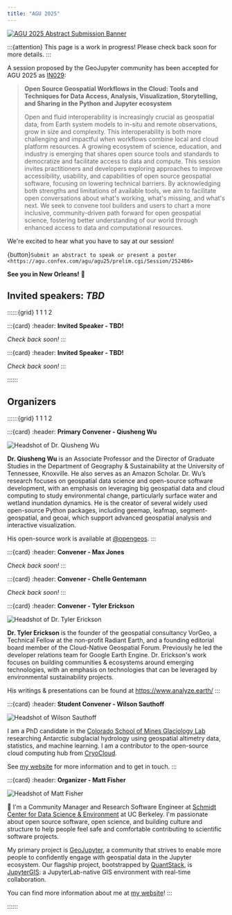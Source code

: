 ```yaml
---
title: "AGU 2025"
---
```


[![AGU 2025 Abstract Submission Banner](https://higherlogicdownload.s3.amazonaws.com/AGU/e969ee71-50c4-4d68-aaab-3ce9ee4fd75e/UploadedAds/AGU25%20Abstracts%20Now%20Open%20Ad_728x90%20(2).png)](https://agu.confex.com/agu/agu25/prelim.cgi/Session/252486)

:::{attention}
This page is a work in progress! Please check back soon for more details.
:::

A session proposed by the GeoJupyter community has been accepted for AGU 2025 as
[IN029](https://agu.confex.com/agu/agu25/prelim.cgi/Session/252486):

> **Open Source Geospatial Workflows in the Cloud: Tools and Techniques for Data Access,
> Analysis, Visualization, Storytelling, and Sharing in the Python and Jupyter
> ecosystem**
>
> Open and fluid interoperability is increasingly crucial as geospatial data, from Earth
> system models to in-situ and remote observations, grow in size and complexity. This
> interoperability is both more challenging and impactful when workflows combine local
> and cloud platform resources. A growing ecosystem of science, education, and industry
> is emerging that shares open source tools and standards to democratize and facilitate
> access to data and compute. This session invites practitioners and developers
> exploring approaches to improve accessibility, usability, and capabilities of open
> source geospatial software, focusing on lowering technical barriers. By acknowledging
> both strengths and limitations of available tools, we aim to facilitate open
> conversations about what's working, what's missing, and what's next. We seek to
> convene tool builders and users to chart a more inclusive, community-driven path
> forward for open geospatial science, fostering better understanding of our world
> through enhanced access to data and computational resources.

We're excited to hear what you have to say at our session!

{button}`Submit an abstract to speak or present a poster <https://agu.confex.com/agu/agu25/prelim.cgi/Session/252486>`

**See you in New Orleans!** 🚀


## Invited speakers: _TBD_

::::::{grid} 1 1 1 2

:::{card}
:header: **Invited Speaker - TBD!**

_Check back soon!_
:::

:::{card}
:header: **Invited Speaker - TBD!**

_Check back soon!_
:::

::::::


## Organizers

::::::{grid} 1 1 1 2

:::{card}
:header: **Primary Convener - Qiusheng Wu**

![Headshot of Dr. Qiusheng Wu](https://github.com/user-attachments/assets/f65928b0-1771-4bff-8331-a9168c16c9d8)

**Dr. Qiusheng Wu** is an Associate Professor and the Director of Graduate Studies in the
Department of Geography & Sustainability at the University of Tennessee, Knoxville. He
also serves as an Amazon Scholar. Dr. Wu’s research focuses on geospatial data science
and open-source software development, with an emphasis on leveraging big geospatial data
and cloud computing to study environmental change, particularly surface water and
wetland inundation dynamics. He is the creator of several widely used open-source Python
packages, including geemap, leafmap, segment-geospatial, and geoai, which support
advanced geospatial analysis and interactive visualization.

His open-source work is available at [\@opengeos](https://github.com/opengeos).
:::


:::{card}
:header: **Convener - Max Jones**

_Check back soon!_
:::


:::{card}
:header: **Convener - Chelle Gentemann**

_Check back soon!_
:::


:::{card}
:header: **Convener - Tyler Erickson**

![Headshot of Dr. Tyler Erickson](https://media.licdn.com/dms/image/v2/D5603AQHLWPmrk6VHcQ/profile-displayphoto-shrink_400_400/profile-displayphoto-shrink_400_400/0/1726186563133?e=1757548800&v=beta&t=mNpM6EfWf76P6_O2HoeQfz9t0KWGeqO_ALHLnV6YqAw)

**Dr. Tyler Erickson** is the founder of the geospatial consultancy VorGeo, a Technical
Fellow at the non-profit Radiant Earth, and a founding editorial board member of the
Cloud-Native Geospatial Forum. Previously he led the developer relations team for Google
Earth Engine. Dr. Erickson's work focuses on building communities & ecosystems around
emerging technologies, with an emphasis on technologies that can be leveraged by
environmental sustainability projects.

His writings & presentations can be found at <https://www.analyze.earth/>
:::


:::{card}
:header: **Student Convener - Wilson Sauthoff**

![Headshot of Wilson Sauthoff](https://s.gravatar.com/avatar/592f53327260a6ff28d3e5f0e1b278f2?s=270%27)

I am a PhD candidate in the [Colorado School of Mines Glaciology Lab](https://github.com/MinesGlaciology) 
researching Antarctic subglacial hydrology using geospatial altimetry data, statistics, and machine learning. 
I am a contributor to the open-source cloud computing hub from [CryoCloud](https://cryointhecloud.com).

See [my website](https://wsauthoff.github.io/) for more information and to get in touch.
:::


:::{card}
:header: **Organizer - Matt Fisher**

![Headshot of Matt Fisher](https://github.com/user-attachments/assets/fdd6baa3-5128-433b-af1f-dfb13581ef2e)

👋 I'm a Community Manager and Research Software Engineer at
[Schmidt Center for Data Science & Environment](https://dse.berkeley.edu/) at UC
Berkeley.
I'm passionate about open source software, open science, and building culture and
structure to help people feel safe and comfortable contributing to scientific software
projects.

My primary project is [GeoJupyter](https://geojupyter.org/), a community that strives to
enable more people to confidently engage with geospatial data in the Jupyter ecosystem.
Our flagship project, bootstrapped by [QuantStack](https://quantstack.net/), is
[JupyterGIS](https://jupytergis.readthedocs.io/): a JupyterLab-native GIS environment
with real-time collaboration.

You can find more information about me at [my website](https://mfisher87.github.io/)!
:::

::::::
